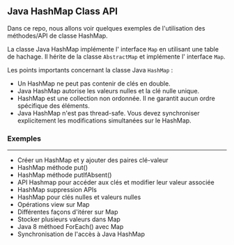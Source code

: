 ## Java HashMap Class API

Dans ce repo, nous allons voir quelques exemples de l'utilisation des méthodes/API de classe HashMap.

La classe Java HashMap implémente l' interface `Map` en utilisant une table de hachage. Il hérite de la classe
`AbstractMap` et implémente l' interface `Map`.

Les points importants concernant la classe Java `HashMap` :

- Un HashMap ne peut pas contenir de clés en double.
- Java HashMap autorise les valeurs nulles et la clé nulle unique.
- HashMap est une collection non ordonnée. Il ne garantit aucun ordre spécifique des éléments.
- Java HashMap n'est pas thread-safe. Vous devez synchroniser explicitement les modifications simultanées sur le
  HashMap.

### Exemples
---

- Créer un HashMap et y ajouter des paires clé-valeur
- HashMap méthode put()
- HashMap méthode putIfAbsent()
- API Hashmap pour accéder aux clés et modifier leur valeur associée
- HashMap suppression APIs
- HashMap pour clés nulles et valeurs nulles
- Opérations view sur Map
- Différentes façons d'itérer sur Map
- Stocker plusieurs valeurs dans Map
- Java 8 méthoed ForEach() avec Map
- Synchronisation de l'accès à Java HashMap